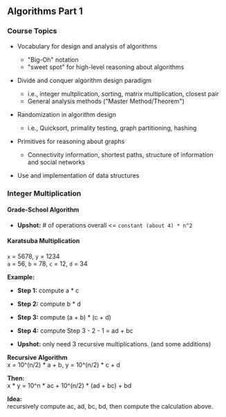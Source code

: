 ## Algorithms Part 1

### Course Topics
* Vocabulary for design and analysis of algorithms
  * "Big-Oh" notation
  * "sweet spot" for high-level reasoning about algorithms  

* Divide and conquer algorithm design paradigm
  * i.e., integer multplication, sorting, matrix multiplication, closest pair
  * General analysis methods ("Master Method/Theorem")  

* Randomization in algorithm design
  * i.e., Quicksort, primality testing, graph partitioning, hashing  

* Primitives for reasoning about graphs
  * Connectivity information, shortest paths, structure of information and social networks  
  
* Use and implementation of data structures

### Integer Multiplication

#### Grade-School Algorithm
* **Upshot:** # of operations overall <= `constant (about 4) * n^2`

#### Karatsuba Multiplication
`x` = 5678, `y` = 1234  
`a` = 56, `b` = 78, `c` = 12, `d` = 34  

**Example:**  
* **Step 1:** compute a * c  
* **Step 2:** compute b * d  
* **Step 3:** compute (a + b) * (c + d)  
* **Step 4:** compute Step 3 - 2 - 1 = ad + bc  

* **Upshot:** only need 3 recursive multiplications. (and some additions)

**Recursive Algorithm**  
x = 10^(n/2) * a + b, y = 10^(n/2) * c + d  

**Then:**  
x * y = 10^n * ac + 10^(n/2) * (ad + bc) + bd  

**Idea:**  
recursively compute ac, ad, bc, bd, then compute the calculation above.  
